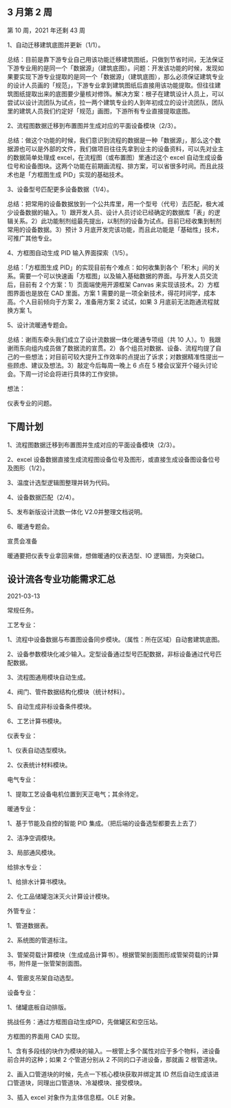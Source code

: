 ## 3 月第 2 周

第 10 周，2021 年还剩 43 周

1、自动迁移建筑底图并更新（1/1）。

总结：目前是靠下游专业自己用该功能迁移建筑图纸，只做到节省时间，无法保证下游专业用的是同一个「数据源」（建筑底图）。问题：开发该功能的时候，发现如果要实现下游专业提取的是同一个「数据源」（建筑底图），那么必须保证建筑专业的设计人员画的「规范」，下游专业拿到建筑图纸后直接用该功能提取。但往往建筑图纸提取出来的底图要少量核对修饰。解决方案：根子在建筑设计人员上，可以尝试以设计流团队为试点，拉一两个建筑专业的人到年初成立的设计流团队，团队里的建筑人员我们约定好「规范」画图，下游所有专业直接提取底图。

2、流程图数据迁移到布置图并生成对应的平面设备模块（2/3）。

总结：做这个功能的时候，我们意识到流程的数据是一种「数据源」，那么这个数据源也可以是外部的文件，我们做项目往往先拿到业主的设备资料，可以先对业主的数据简单处理成 excel，在流程图（或布置图）里通过这个 excel 自动生成设备位号和设备图块。这两个功能在前期画流程、排方案，可以省很多时间。而且此技术也是「方框图生成 PID」实现的基础技术。

3、设备型号匹配更多设备数据（1/4）。

总结：把常用的设备数据放到一个公共库里，用一个型号（代号）去匹配，极大减少设备数据的输入。1）跟开发人员、设计人员讨论已经确定的数据库「表」的逻辑关系。2）此功能制剂组最先提出，以制剂的设备为试点。目前已经收集到制剂常用的设备数据。3）预计 3 月底开发完该功能，而且此功能是「基础性」技术，可推广其他专业。

4、方框图自动生成 PID 输入界面探索（1/5）。

总结：「方框图生成 PID」的实现目前有个难点：如何收集到各个「积木」间的关系。需要一个可以快速画「方框图」以及输入基础数据的界面。与开发人员交流后，目前有 2 个方案：1）页面端使用开源框架 Canvas 来实现该技术。2）方框图界面也是放在 CAD 里面。方案 1 需要的是一项全新技术，得花时间学，成本高。个人目前倾向于方案 2，准备用方案 2 试试，如果 3 月底前无法跑通流程就换方案 1。

5、设计流暖通专题会。

总结：谢雨东牵头我们成立了设计流数据一体化暖通专项组（共 10 人）。1）我跟谢雨东向组内成员做了数据流的宣贯。2）各个组员对数据、设备、流程均提了自己的一些想法；对目前可较大提升工作效率的点提出了诉求；对数据精准性提出一些顾虑、建议及想法。3）敲定今后每周一晚上 6 点在 5 楼会议室开个碰头讨论会。下周一讨论会将进行具体的工作安排。

想法：

仪表专业的问题。

## 下周计划

1、流程图数据迁移到布置图并生成对应的平面设备模块（2/3）。

2、excel 设备数据直接生成流程图设备位号及图形，或直接生成设备图设备位号及图形（1/2）。

3、温度计选型逻辑图整理并转为代码。

4、设备数据匹配（2/4）。

5、发布新版设计流数一体化 V2.0并整理文档说明。

6、暖通专题会。

宣贯会准备

暖通要把仪表专业拿回来做，想做暖通的仪表选型、IO 逻辑图，为突破口。

## 设计流各专业功能需求汇总

2021-03-13

常规任务。

工艺专业：

1、流程中设备数据与布置图设备同步模块。（属性：所在区域）自动套建筑底图。

2、设备参数模块化减少输入。定型设备通过型号匹配数据，非标设备通过代号匹配数据。

3、流程图通用模块自动生成。

4、阀门、管件数据结构化模块（统计材料）。

5、自动生成非标设备条件模块。

6、工艺计算书模块。

仪表专业：

1、仪表自动选型模块。

2、仪表统计材料模块。

电气专业：

1、提取工艺设备电机位置到天正电气；其余待定。

暖通专业：

1、基于节能及自控的智能 PID 集成。（把后端的设备选型都要去上去了）

2、洁净空调模块。

3、局部通风模块。

给排水专业：

1、给排水计算书模块。

2、化工品储罐泡沫灭火计算设计模块。

外管专业：

1、管道数据表。

2、系统图的管道标注。

3、管架荷载计算模块（生成成品计算书）。根据管架剖面图形成管架荷载的计算书，附件是一张管架剖面图。

4、管廊支吊架自动选型。

设备专业：

1、储罐底板自动排版。

挑战任务：通过方框图自动生成PID，先做罐区和空压站。

方框图的界面用 CAD 实现。

1、含有多段线的块作为模块的输入。一根管上多个属性对应于多个物料，进设备前合并的这种；如果 2 个管道分别从 2 不同的口子进设备，那就画 2 根管道块。

2、画入口管道块的时候，先点一下核心模块获取并绑定其 ID 然后自动生成该进口管道块，同理出口管道块、冷凝模块、接受模块。

3、插入 excel 对象作为主体信息框。OLE 对象。